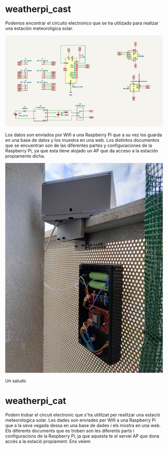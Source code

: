 # weatherpi_cast  
Podemos encontrar el circuito electronico que se ha utilizado para realizar una estación meteoroligica solar.

![image_text](https://github.com/webdidacticat/weatherpi/blob/main/Esquema/Esquema_Circuito.png)

Los datos son enviados por Wifi a una Raspberry Pi que a su vez los guarda en una base de datos y los muestra en una web.
Los distintos documentos que se encuentran son de las diferentes partes y configuraciones de la Raspberry Pi, ya que esta tiene alojado un AP que da acceso a la estación propiamente dicha.

![image_text](https://github.com/webdidacticat/weatherpi/blob/main/img/photo_2022-05-09_13-50-41.jpg)

Un saludo

# weatherpi_cat
Podem trobar el circuit electronic que s'ha utilitzat per realitzar una estació meteorologica solar.
Les dades son enviades per Wifi a una Raspberry Pi que a la seva vegada dessa en una base de dades i els mostra en una web.
Els diferents documents que es troben son les diferents parts i configuracions de la Raspberry Pi, ja que aquesta te el servei AP que dona accés a la estació propiament.
Ens veiem

